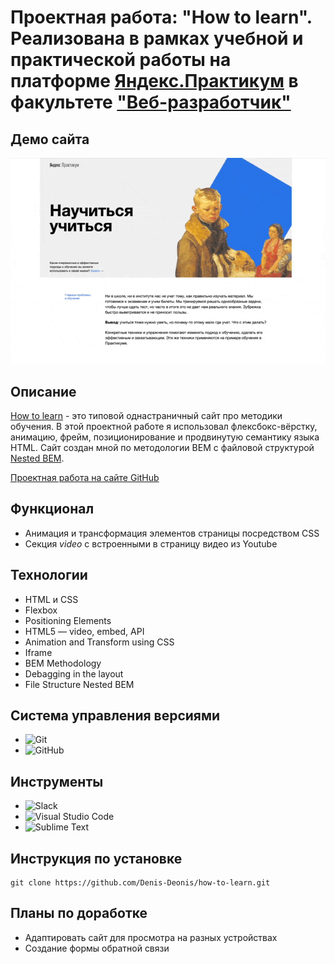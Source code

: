 # Проектная работа: "How to learn". <br> Реализована в рамках учебной и практической работы на платформе [Яндекс.Практикум](https://praktikum.yandex.ru/) в факультете ["Веб-разработчик"](https://praktikum.yandex.ru/web/)

## Демо сайта

<img src='https://raw.githubusercontent.com/Denis-Deonis/how-to-learn/main/demo/video_site_how_to_learn.gif?token=GHSAT0AAAAAABZNX6OVAVCWW44VNYLZAHSQY2L2AXQ' alt="анимация - демо сайта How to learn">

## Описание

[How to learn](https://github.com/Denis-Deonis/how-to-learn) - это типовой однастраничный сайт про методики обучения. В этой проектной работе я использовал флексбокс-вёрстку, анимацию, фрейм, позиционирование и продвинутую семантику языка HTML. Сайт создан мной по методологии BEM с файловой структурой [Nested BEM](https://ru.bem.info/methodology/filestructure/#схемы).

[Проектная работа на сайте GitHub](https://github.com/Denis-Deonis/how-to-learn)

## Функционал

* Анимация и трансформация элементов страницы посредством CSS
* Секция *video* с встроенными в страницу видео из Youtube

## Технологии

* HTML и CSS
* Flexbox
* Positioning Elements
* HTML5 — video, embed, API
* Animation and Transform using CSS
* Iframe
* BEM Methodology
* Debagging in the layout
* File Structure Nested BEM

## Система управления версиями

* ![Git](https://img.shields.io/badge/git-%23F05033.svg?style=for-the-badge&logo=git&logoColor=white)
* ![GitHub](https://img.shields.io/badge/github-%23121011.svg?style=for-the-badge&logo=github&logoColor=white)

## Инструменты

* ![Slack](https://img.shields.io/badge/Slack-4A154B?style=for-the-badge&logo=slack&logoColor=white)
* ![Visual Studio Code](https://img.shields.io/badge/Visual%20Studio%20Code-0078d7.svg?style=for-the-badge&logo=visual-studio-code&logoColor=white)
* ![Sublime Text](https://img.shields.io/badge/sublime_text-%23575757.svg?style=for-the-badge&logo=sublime-text&logoColor=important)

## Инструкция по установке

```git clone
git clone https://github.com/Denis-Deonis/how-to-learn.git
```

## Планы по доработке

* Адаптировать сайт для просмотра на разных устройствах
* Создание формы обратной связи

